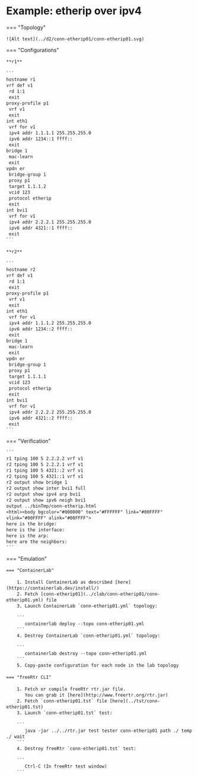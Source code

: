 # Example: etherip over ipv4

=== "Topology"

    ![Alt text](../d2/conn-etherip01/conn-etherip01.svg)

=== "Configurations"

    **r1**

    ```
    hostname r1
    vrf def v1
     rd 1:1
     exit
    proxy-profile p1
     vrf v1
     exit
    int eth1
     vrf for v1
     ipv4 addr 1.1.1.1 255.255.255.0
     ipv6 addr 1234::1 ffff::
     exit
    bridge 1
     mac-learn
     exit
    vpdn er
     bridge-group 1
     proxy p1
     target 1.1.1.2
     vcid 123
     protocol etherip
     exit
    int bvi1
     vrf for v1
     ipv4 addr 2.2.2.1 255.255.255.0
     ipv6 addr 4321::1 ffff::
     exit
    ```

    **r2**

    ```
    hostname r2
    vrf def v1
     rd 1:1
     exit
    proxy-profile p1
     vrf v1
     exit
    int eth1
     vrf for v1
     ipv4 addr 1.1.1.2 255.255.255.0
     ipv6 addr 1234::2 ffff::
     exit
    bridge 1
     mac-learn
     exit
    vpdn er
     bridge-group 1
     proxy p1
     target 1.1.1.1
     vcid 123
     protocol etherip
     exit
    int bvi1
     vrf for v1
     ipv4 addr 2.2.2.2 255.255.255.0
     ipv6 addr 4321::2 ffff::
     exit
    ```

=== "Verification"

    ```
    r1 tping 100 5 2.2.2.2 vrf v1
    r2 tping 100 5 2.2.2.1 vrf v1
    r1 tping 100 5 4321::2 vrf v1
    r2 tping 100 5 4321::1 vrf v1
    r2 output show bridge 1
    r2 output show inter bvi1 full
    r2 output show ipv4 arp bvi1
    r2 output show ipv6 neigh bvi1
    output ../binTmp/conn-etherip.html
    <html><body bgcolor="#000000" text="#FFFFFF" link="#00FFFF" vlink="#00FFFF" alink="#00FFFF">
    here is the bridge:
    here is the interface:
    here is the arp:
    here are the neighbors:
    ```

=== "Emulation"

    === "ContainerLab"

        1. Install ContainerLab as described [here](https://containerlab.dev/install/)  
        2. Fetch [conn-etherip01](../clab/conn-etherip01/conn-etherip01.yml) file  
        3. Launch ContainerLab `conn-etherip01.yml` topology:  

        ```
           containerlab deploy --topo conn-etherip01.yml  
        ```
        4. Destroy ContainerLab `conn-etherip01.yml` topology:  

        ```
           containerlab destroy --topo conn-etherip01.yml  
        ```
        5. Copy-paste configuration for each node in the lab topology

    === "freeRtr CLI"

        1. Fetch or compile freeRtr rtr.jar file.  
           You can grab it [here](http://www.freertr.org/rtr.jar)  
        2. Fetch `conn-etherip01.tst` file [here](../tst/conn-etherip01.tst)  
        3. Launch `conn-etherip01.tst` test:  

        ```
           java -jar ../../rtr.jar test tester conn-etherip01 path ./ temp ./ wait
        ```
        4. Destroy freeRtr `conn-etherip01.tst` test:  

        ```
           Ctrl-C (In freeRtr test window)
        ```

